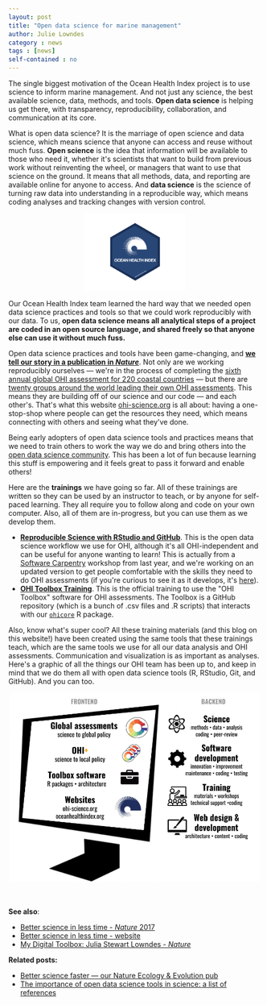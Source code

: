 ```yaml
---
layout: post
title: "Open data science for marine management"
author: Julie Lowndes
category : news 
tags : [news]
self-contained : no
---
```


The single biggest motivation of the Ocean Health Index project is to use science to inform marine management. And not just any science, the best available science, data, methods, and tools. **Open data science** is helping us get there, with transparency, reproducibility, collaboration, and communication at its core. 

What is open data science? It is the marriage of open science and data science, which means science that anyone can access and reuse without much fuss. **Open science** is the idea that information will be available to those who need it, whether it's scientists that want to build from previous work without reinventing the wheel, or managers that want to use that science on the ground. It means that all methods, data, and reporting are available online for anyone to access. And **data science** is the science of turning raw data into understanding in a reproducible way, which means coding analyses and tracking changes with version control.

<center>
<img src="../assets/themes/OHI/img/OHI_hex_sticker.png" alt="OHI hex sticker" width="200px"/>
</center>

Our Ocean Health Index team learned the hard way that we needed open data science practices and tools so that we could work reproducibly with our data. To us, **open data science means all analytical steps of a project are coded in an open source language, and shared freely so that anyone else can use it without much fuss.** 

Open data science practices and tools have been game-changing, and [**we tell our story in a publication in *Nature***](https://www.nature.com/articles/s41559-017-0160). Not only are we working reproducibly ourselves — we're in the process of completing the [sixth annual global OHI assessment for 220 coastal countries](http://ohi-science.org/ohi-global) — but there are [twenty groups around the world leading their own OHI assessments](http://ohi-science.org/projects/ohi-assessments/). This means they are building off of our science and our code — and each other's. That's what this website [ohi-science.org](http://ohi-science.org) is all about: having a one-stop-shop where people can get the resources they need, which means connecting with others and seeing what they've done. 

Being early adopters of open data science tools and practices means that we need to train others to work the way we do and bring others into the [open data science community](http://ohi-science.org/betterscienceinlesstime/resources_and_community.html). This has been a lot of fun because learning this stuff is empowering and it feels great to pass it forward and enable others! 

Here are the **trainings** we have going so far. All of these trainings are written so they can be used by an instructor to teach, or by anyone for self-paced learning. They all require you to follow along and code on your own computer. Also, all of them are in-progress, but you can use them as we develop them.

- [**Reproducible Science with RStudio and GitHub**](http://jules32.github.io/2016-07-12-Oxford/overview/). This is the open data science workflow we use for OHI, although it's all OHI-independent and can be useful for anyone wanting to learn! This is actually from a [Software Carpentry](https://software-carpentry.org/) workshop from last year, and we're working on an updated version to get people comfortable with the skills they need to do OHI assessments (if you're curious to see it as it develops, it's [here](http://ohi-science/data-science-training)).
- [**OHI Toolbox Training**](http://ohi-science.org/toolbox-training). This is the official training to use the "OHI Toolbox" software for OHI assessments. The Toolbox is a GitHub repository (which is a bunch of .csv files and .R scripts) that interacts with our [`ohicore`](https://github.com/OHI-Science/ohicore#ohicore) R package. 

Also, know what's super cool? All these training materials (and this blog on this website!) have been created using the same tools that these trainings teach, which are the same tools we use for all our data analysis and OHI assessments. Communication and visualization is as important as analyses. Here's a graphic of all the things our OHI team has been up to, and keep in mind that we do them all with open data science tools (R, RStudio, Git, and GitHub). And you can too.

<center>
<img src="../assets/downloads/other/open-science-graphic.png" width="500px"/>
</center>

<br>
<br>

**See also**: 

- [Better science in less time - *Nature* 2017](https://www.nature.com/articles/s41559-017-0160)  
- [Better science in less time - website](http://ohi-science.org/betterscienceinlesstime/)
- [My Digital Toolbox: Julia Stewart Lowndes - *Nature*](http://blogs.nature.com/naturejobs/2017/05/23/techblog-julia-stewart-lowndes/)


**Related posts:** 

- [Better science faster — our Nature Ecology & Evolution pub](http://ohi-science.org/news/better-science-faster)
- [The importance of open data science tools in science: a list of references](http://ohi-science.org/news/importance-of-open-data-science-tools)


